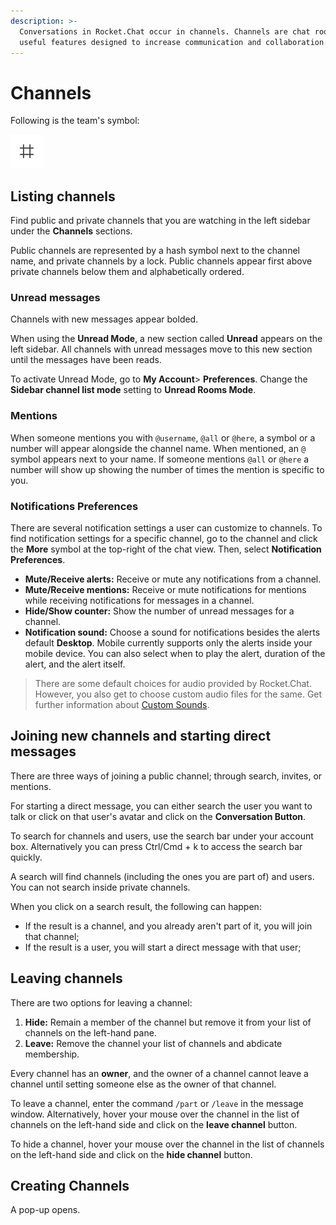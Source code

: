 ```yaml
---
description: >-
  Conversations in Rocket.Chat occur in channels. Channels are chat rooms with
  useful features designed to increase communication and collaboration.
---
```


# Channels

Following is the team's symbol:

![](../../../.gitbook/assets/image%20%28394%29.png)

## Listing channels

Find public and private channels that you are watching in the left sidebar under the **Channels** sections.

Public channels are represented by a hash symbol next to the channel name, and private channels by a lock. Public channels appear first above private channels below them and alphabetically ordered.

### Unread messages

Channels with new messages appear bolded.

When using the **Unread Mode**, a new section called **Unread** appears on the left sidebar. All channels with unread messages move to this new section until the messages have been reads.

To activate Unread Mode, go to **My Account**&gt; **Preferences**. Change the **Sidebar channel list mode** setting to **Unread Rooms Mode**.

### Mentions

When someone mentions you with `@username`, `@all` or `@here`, a symbol or a number will appear alongside the channel name. When mentioned, an `@` symbol appears next to your name. If someone mentions `@all` or `@here` a number will show up showing the number of times the mention is specific to you.

### Notifications Preferences

There are several notification settings a user can customize to channels. To find notification settings for a specific channel, go to the channel and click the **More** symbol at the top-right of the chat view. Then, select **Notification Preferences**.

* **Mute/Receive alerts:** Receive or mute any notifications from a channel.
* **Mute/Receive mentions:** Receive or mute notifications for mentions while receiving notifications for messages in a channel.
* **Hide/Show counter:** Show the number of unread messages for a channel.
* **Notification sound:** Choose a sound for notifications besides the alerts default **Desktop**.  Mobile currently supports only the alerts inside your mobile device. You can also select when to play the alert, duration of the alert, and the alert itself.

> There are some default choices for audio provided by Rocket.Chat. However, you also get to choose custom audio files for the same. Get further information about [Custom Sounds](../../administrator-guides/administration/custom-sounds.md).

## Joining new channels and starting direct messages

There are three ways of joining a public channel; through search, invites, or mentions.

For starting a direct message, you can either search the user you want to talk or click on that user's avatar and click on the **Conversation Button**.

To search for channels and users, use the search bar under your account box. Alternatively you can press Ctrl/Cmd + k to access the search bar quickly.

A search will find channels \(including the ones you are part of\) and users. You can not search inside private channels.

When you click on a search result, the following can happen:

* If the result is a channel, and you already aren't part of it, you will join that channel;
* If the result is a user, you will start a direct message with that user;

## Leaving channels

There are two options for leaving a channel:

1. **Hide:** Remain a member of the channel but remove it from your list of channels on the left-hand pane.
2. **Leave:** Remove the channel your list of channels and abdicate membership.

Every channel has an **owner**, and the owner of a channel cannot leave a channel until setting someone else as the owner of that channel.

To leave a channel, enter the command `/part` or `/leave` in the message window. Alternatively, hover your mouse over the channel in the list of channels on the left-hand side and click on the **leave channel** button.

To hide a channel, hover your mouse over the channel in the list of channels on the left-hand side and click on the **hide channel** button.

## Creating Channels



A pop-up opens. 

